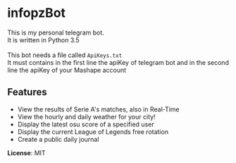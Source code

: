 # infopzBot
This is my personal telegram bot.<br />
It is written in Python 3.5<br /><br />
This bot needs a file called `ApiKeys.txt`<br />
It must contains in the first line the apiKey of telegram bot and in the second line the apiKey of your Mashape account

## Features
* View the results of Serie A's matches, also in Real-Time
* View the hourly and daily weather for your city!
* Display the latest osu score of a specified user
* Display the current League of Legends free rotation
* Create a public daily journal



**License**: MIT
